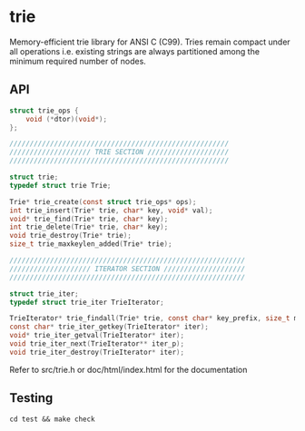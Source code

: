 # trie
Memory-efficient trie library for ANSI C (C99).
Tries remain compact under all operations i.e. existing strings are always partitioned among the minimum required number of nodes.


## API

~~~c
struct trie_ops {
	void (*dtor)(void*);
};

//////////////////////////////////////////////////////
//////////////////// TRIE SECTION ////////////////////
//////////////////////////////////////////////////////

struct trie;
typedef struct trie Trie;

Trie* trie_create(const struct trie_ops* ops);
int trie_insert(Trie* trie, char* key, void* val);
void* trie_find(Trie* trie, char* key);
int trie_delete(Trie* trie, char* key);
void trie_destroy(Trie* trie);
size_t trie_maxkeylen_added(Trie* trie);

//////////////////////////////////////////////////////////
//////////////////// ITERATOR SECTION ////////////////////
//////////////////////////////////////////////////////////

struct trie_iter;
typedef struct trie_iter TrieIterator;

TrieIterator* trie_findall(Trie* trie, const char* key_prefix, size_t max_len);
const char* trie_iter_getkey(TrieIterator* iter);
void* trie_iter_getval(TrieIterator* iter);
void trie_iter_next(TrieIterator** iter_p);
void trie_iter_destroy(TrieIterator* iter);
~~~
Refer to src/trie.h or doc/html/index.html for the documentation


## Testing
`cd test && make check`
